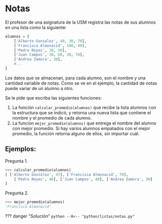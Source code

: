 # Notas

El profesor de una asignatura de la USM registra las notas de sus alumnos en una lista como la siguiente:

```python
alumnos = [
    ['Alberto Gonzalez', 40, 30, 70], 
    ['Francisca Almonacid', 100, 40],
    ['Pedro Reyes', 30, 50],
    ['Juan Campos', 30, 60, 30, 70],
    ['Andrea Zamora', 30],
    #...
]
```

Los datos que se almacenan, para cada alumno, son el nombre y una cantidad variable de notas. Como se ve en el ejemplo, la cantidad de notas puede variar de un alumno a otro.

Se le pide que escriba las siguientes funciones:

1. La función `calcular_promedio(alumnos)` que recibe la lista alumnos con la estructura que se indicó, y retorna una nueva lista que contiene el nombre y el promedio de cada alumno.
2. La funcion `mejor_promedio(alumnos)` que entrega el nombre del alumno con mejor promedio. Si hay varios alumnos empatados con el mejor promedio, la función retorna alguno de ellos, sin importar cuál.

## Ejemplos:

Pregunta 1.

```python
>>> calcular_promedio(alumnos)
[ ['Alberto Gonzalez', 47], ['Francisca Almonacid', 70],
    ['Pedro Reyes', 40], ['Juan Campos', 48], ['Andrea Zamora', 30]
]
```

Pregunta 2.
```python
>>> mejor_promedio(alumnos)
'Francisca Almonacid'
```

??? danger "Solución"
    ```python
    --8<-- "python/listas/notas.py"
    ```